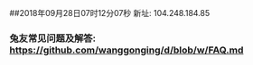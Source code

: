 ##2018年09月28日07时12分07秒 新址: 104.248.184.85
### 兔友常见问题及解答: https://github.com/wanggonging/d/blob/w/FAQ.md
